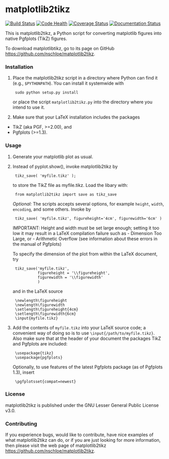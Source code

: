 # matplotlib2tikz

[![Build Status](https://travis-ci.org/nschloe/matplotlib2tikz.svg?branch=test-failures)](https://travis-ci.org/nschloe/matplotlib2tikz)
[![Code Health](https://landscape.io/github/nschloe/matplotlib2tikz/master/landscape.png)](https://landscape.io/github/nschloe/matplotlib2tikz/master)
[![Coverage Status](https://coveralls.io/repos/nschloe/matplotlib2tikz/badge.svg?branch=test-failures&service=github)](https://coveralls.io/github/nschloe/matplotlib2tikz?branch=test-failures)
[![Documentation Status](https://readthedocs.org/projects/matplotlib2tikz/badge/?version=latest)](https://readthedocs.org/projects/matplotlib2tikz/?badge=latest)


This is matplotlib2tikz, a Python script for converting matplotlib figures into
native Pgfplots (TikZ) figures.

To download matplotlibtikz, go to its page on GitHub
https://github.com/nschloe/matplotlib2tikz.

### Installation
1. Place the matplotlib2tikz script in a directory where Python can find
    it (e.g., `$PYTHONPATH`).
    You can install it systemwide with

        sudo python setup.py install

   or place the script `matplotlib2tikz.py` into the directory where you
   intend to use it.

2. Make sure that your LaTeX installation includes the packages

  * TikZ (aka PGF, >=2.00), and
  * Pgfplots (>=1.3).

### Usage

1. Generate your matplotlib plot as usual.

2. Instead of pyplot.show(), invoke matplotlib2tikz by

        tikz_save( 'myfile.tikz' );

   to store the TikZ file as myfile.tikz. Load the libary with:

        from matplotlib2tikz import save as tikz_save

      _Optional:_
      The scripts accepts several options, for example `height`, `width`,
      `encoding`, and some others. Invoke by

        tikz_save( 'myfile.tikz', figureheight='4cm', figurewidth='6cm' )


     IMPORTANT:
     Height and width must be set large enough; setting it too low it may
     result in a LaTeX compilation failure such as
        - Dimension Too Large, or
        - Arithmetic Overflow
      (see information about these errors in the manual of Pgfplots)

      To specify the dimension of the plot from within the LaTeX document, try

        tikz_save('myfile.tikz',
                  figureheight = '\\figureheight',
                  figurewidth = '\\figurewidth'
                  )

      and in the LaTeX source

        \newlength\figureheight
        \newlength\figurewidth
        \setlength\figureheight{4cm}
        \setlength\figurewidth{6cm}
        \input{myfile.tikz}

3. Add the contents of `myfile.tikz` into your LaTeX source code; a convenient
   way of doing so is to use `\input{/path/to/myfile.tikz}`. Also make sure
   that at the header of your document the packages TikZ and Pgfplots are
   included:

        \usepackage{tikz}
        \usepackage{pgfplots}

   Optionally, to use features of the latest Pgfplots package (as of
   Pgfplots 1.3), insert

        \pgfplotsset{compat=newest}

### License

matplotlib2tikz is published under the GNU Lesser General Public License v3.0.

### Contributing

If you experience bugs, would like to contribute, have nice examples of what
matplotlib2tikz can do, or if you are just looking for more information, then
please visit the web page of matplotlib2tikz
https://github.com/nschloe/matplotlib2tikz.
